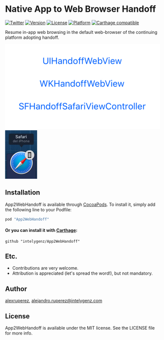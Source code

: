 # Native App to Web Browser Handoff

[![Twitter](http://img.shields.io/badge/contact-@intelygenz-0FABFF.svg?style=flat)](http://twitter.com/intelygenz)
[![Version](https://img.shields.io/cocoapods/v/App2WebHandoff.svg?style=flat)](http://cocoapods.org/pods/App2WebHandoff)
[![License](https://img.shields.io/cocoapods/l/App2WebHandoff.svg?style=flat)](http://cocoapods.org/pods/App2WebHandoff)
[![Platform](https://img.shields.io/cocoapods/p/App2WebHandoff.svg?style=flat)](http://cocoapods.org/pods/App2WebHandoff)
[![Carthage compatible](https://img.shields.io/badge/Carthage-compatible-4BC51D.svg?style=flat)](https://github.com/Carthage/Carthage)

Resume in-app web browsing in the default web-browser of the continuing platform adopting handoff.

![App2WebHandoff Screenshot 1](https://raw.githubusercontent.com/intelygenz/App2WebHandoff/master/screenshot_1.jpg)
![App2WebHandoff Screenshot 2](https://raw.githubusercontent.com/intelygenz/App2WebHandoff/master/screenshot_2.jpg)

## Installation

App2WebHandoff is available through [CocoaPods](http://cocoapods.org). To install
it, simply add the following line to your Podfile:

```ruby
pod "App2WebHandoff"
```

#### Or you can install it with [Carthage](https://github.com/Carthage/Carthage):

    github "intelygenz/App2WebHandoff"

## Etc.

* Contributions are very welcome.
* Attribution is appreciated (let's spread the word!), but not mandatory.

## Author

[alexruperez](https://github.com/alexruperez), alejandro.ruperez@intelygenz.com

## License

App2WebHandoff is available under the MIT license. See the LICENSE file for more info.
